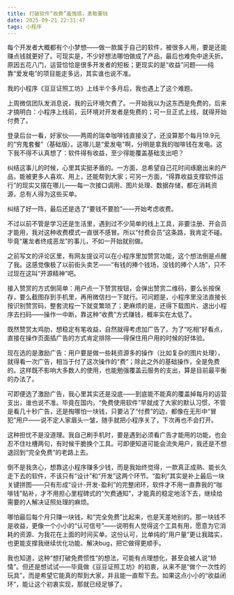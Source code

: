 ```yaml
---
title: 打破软件“收费”羞愧感，勇敢要钱
date: 2025-09-21 22:31:47
tags: 小程序
---
```


每个开发者大概都有个小梦想——做一款属于自己的软件，被很多人用，要是还能赚点钱就更好了。可现实是，不少好想法哪怕做成了产品，最后也难免中途夭折。原因五花八门，运营恰恰是很多开发者的短板；更现实的是“收益”问题——纯靠“爱发电”的项目能走多远，其实谁也说不准。

我的小程序《豆豆证照工坊》上线半个多月后，我也遇上了这个难题。

上周微信团队发消息说，我的云环境欠费了。一开始我以为这东西是免费的，后来才搞明白：小程序上线前，云环境对开发者是免费的；可一旦正式上线，就得开始付费了。

登录后台一看，好家伙——两周的瑞幸咖啡钱直接没了，还没算那个每月19.9元的“穷鬼套餐”（基础版）。这哪儿是“爱发电”啊，分明是拿我的咖啡钱在发电。这下我不得不认真想了：软件得有收益，至少得能覆盖基础支出吧？

纠结这事儿的时候，心里其实挺矛盾的。一方面，总希望自己花时间琢磨出来的产品，能被更多人喜欢、用上，还能帮到大家；可另一方面，“得靠收益支撑软件运行”的现实又摆在哪儿——每一次接口调用、图片处理、数据存储，都在消耗资源，总有人得为这些买单。

纠结了好一阵，最后还是选了“要钱不要脸”——开始考虑收费。

不过以前不管是学习还是生活里，遇到过不少简单的线上工具，非要注册、开会员才能用，我对这种收费模式一直很不感冒。所以“付费会员”这条路，我肯定不碰。毕竟“屠龙者终成恶龙”的事儿，不如一开始就别做。

之前写文的评论区里，有网友提议可以在小程序里加赞赏功能，这个想法倒是点醒了我。这感觉像极了以前街头卖艺——“有钱的捧个钱场，没钱的捧个人场”，只不过现在这叫“开源精神”吧。

接入赞赏的方式倒简单：用户点一下赞赏按钮，会弹出赞赏二维码，要么长按保存，要么截图存到手机里，再用微信扫一下就行。可问题是，小程序里没法直接长按识别赞赏码，整套流程一下就变繁琐了；更麻烦的是，还得下载图片、退出小程序去扫码——操作一中断，靠这种“收费”方式赚钱，概率实在太低了。

既然赞赏太鸡肋，想稳定有笔收益，自然就得考虑加广告了。为了“吃相”好看点，直接在操作页面插广告的方式肯定排除——得保住用户用的时候的好体验。

现在选的是激励广告：用户要是做一些耗资源多的操作（比如复杂的图片处理），就得看一次广告，相当于付了这次操作的“费”；除此之外的基础操作，全是免费的。这样既不影响大多数人的使用，也能勉强覆盖云服务的支出，算是目前最平衡的办法了。

可即便选了激励广告，我心里其实还是没底——到底能不能真的覆盖掉每月的运营支出，谁也说不准。毕竟在国内，“免费使用软件”早就成了大家的默认习惯，不管是看几十秒广告，还是掏哪怕一块钱，只要沾了“付费”的边，都像在无形中“冒犯”用户——说不定人家眉头一皱，随手就把小程序关了，下次再也不会打开。

这种担忧不是没道理。我自己刷手机时，要是遇到必须看广告才能用的功能，也会忍不住吐槽两句，有时候干脆换个工具。可即便知道可能会流失用户，我还是不想退回到“完全免费”的老路上去。

倒不是我贪心，想靠这小程序赚多少钱，而是我始终觉得，一款真正成熟、能长久走下去的软件，不该只有“设计”和“开发”这两个环节。“盈利”其实是补上最后一块关键拼图——只有形成“设计-开发-盈利”的完整闭环，软件才不用一直靠我的“咖啡钱”贴补，才不用担心里程碑式的“欠费通知”，才能真的稳定地活下去，继续给需要的人解决证照处理的麻烦。

哪怕最后每个月只赚一块钱，和“完全免费”比起来，也是天差地别的。那一块钱不是收益，更像一个小小的“认可信号”——说明有人觉得这个工具有用，愿意为它消耗的资源、为我花在上面的时间买单。这份认可，比单纯的“用户量”更让我踏实，也更能支撑我继续优化功能、解决bug，把它做得更顺手。

我也知道，这种“想打破免费惯性”的想法，可能有点理想化，甚至会被人说“矫情”。但还是想试试——毕竟做《豆豆证照工坊》的初衷，从来不是“做个一次性的玩具”，而是希望它能真的帮到大家，并且能一直帮下去。如果这点小小的“收益闭环”，能让这个初衷实现，那就已经足够了。
